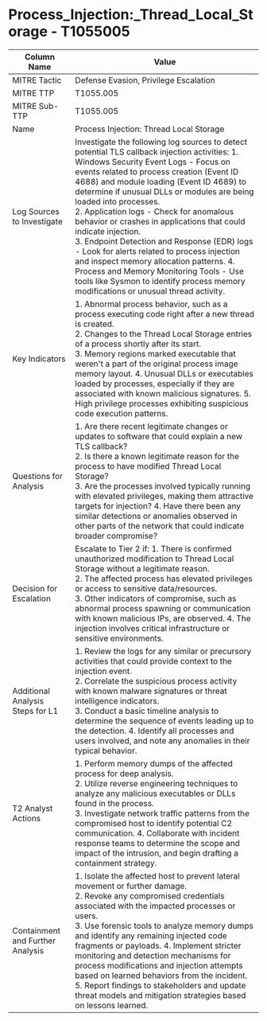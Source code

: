 # Process_Injection:_Thread_Local_Storage - T1055005

| Column Name | Value |
|-------------|-------|
| MITRE Tactic | Defense Evasion, Privilege Escalation |
| MITRE TTP | T1055.005 |
| MITRE Sub-TTP | T1055.005 |
| Name | Process Injection: Thread Local Storage |
| Log Sources to Investigate | Investigate the following log sources to detect potential TLS callback injection activities: 1. Windows Security Event Logs - Focus on events related to process creation (Event ID 4688) and module loading (Event ID 4689) to determine if unusual DLLs or modules are being loaded into processes.<br>2. Application logs - Check for anomalous behavior or crashes in applications that could indicate injection.<br>3. Endpoint Detection and Response (EDR) logs - Look for alerts related to process injection and inspect memory allocation patterns. 4. Process and Memory Monitoring Tools - Use tools like Sysmon to identify process memory modifications or unusual thread activity. |
| Key Indicators | 1. Abnormal process behavior, such as a process executing code right after a new thread is created.<br>2. Changes to the Thread Local Storage entries of a process shortly after its start.<br>3. Memory regions marked executable that weren't a part of the original process image memory layout. 4. Unusual DLLs or executables loaded by processes, especially if they are associated with known malicious signatures. 5. High privilege processes exhibiting suspicious code execution patterns. |
| Questions for Analysis | 1. Are there recent legitimate changes or updates to software that could explain a new TLS callback?<br>2. Is there a known legitimate reason for the process to have modified Thread Local Storage?<br>3. Are the processes involved typically running with elevated privileges, making them attractive targets for injection? 4. Have there been any similar detections or anomalies observed in other parts of the network that could indicate broader compromise? |
| Decision for Escalation | Escalate to Tier 2 if: 1. There is confirmed unauthorized modification to Thread Local Storage without a legitimate reason.<br>2. The affected process has elevated privileges or access to sensitive data/resources.<br>3. Other indicators of compromise, such as abnormal process spawning or communication with known malicious IPs, are observed. 4. The injection involves critical infrastructure or sensitive environments. |
| Additional Analysis Steps for L1 | 1. Review the logs for any similar or precursory activities that could provide context to the injection event.<br>2. Correlate the suspicious process activity with known malware signatures or threat intelligence indicators.<br>3. Conduct a basic timeline analysis to determine the sequence of events leading up to the detection. 4. Identify all processes and users involved, and note any anomalies in their typical behavior. |
| T2 Analyst Actions | 1. Perform memory dumps of the affected process for deep analysis.<br>2. Utilize reverse engineering techniques to analyze any malicious executables or DLLs found in the process.<br>3. Investigate network traffic patterns from the compromised host to identify potential C2 communication. 4. Collaborate with incident response teams to determine the scope and impact of the intrusion, and begin drafting a containment strategy. |
| Containment and Further Analysis | 1. Isolate the affected host to prevent lateral movement or further damage.<br>2. Revoke any compromised credentials associated with the impacted processes or users.<br>3. Use forensic tools to analyze memory dumps and identify any remaining injected code fragments or payloads. 4. Implement stricter monitoring and detection mechanisms for process modifications and injection attempts based on learned behaviors from the incident. 5. Report findings to stakeholders and update threat models and mitigation strategies based on lessons learned. |

